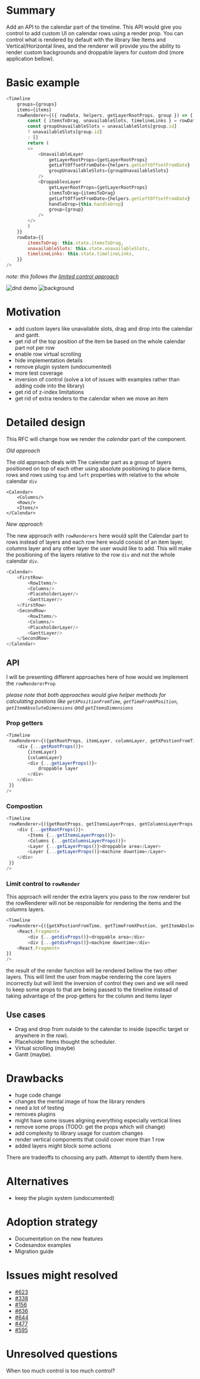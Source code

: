 # Summary

Add an API to the calendar part of the timeline. This API would give you control to add custom UI on calendar rows using a render prop. You can control what is rendered by default with the library like Items and Vertical/Horizontal lines, and the renderer will provide you the ability to render custom backgrounds and droppable layers for custom dnd (more application bellow).

# Basic example

```javascript
<Timeline
    groups={groups}
    items={items}
    rowRenderer={({ rowData, helpers, getLayerRootProps, group }) => {
        const { itemsToDrag, unavailableSlots, timelineLinks } = rowData
        const groupUnavailableSlots = unavailableSlots[group.id]
        ? unavailableSlots[group.id]
        : []
        return (
        <>
            <UnavailableLayer
                getLayerRootProps={getLayerRootProps}
                getLeftOffsetFromDate={helpers.getLeftOffsetFromDate}
                groupUnavailableSlots={groupUnavailableSlots}
            />
            <DroppablesLayer
                getLayerRootProps={getLayerRootProps}
                itemsToDrag={itemsToDrag}
                getLeftOffsetFromDate={helpers.getLeftOffsetFromDate}
                handleDrop={this.handleDrop}
                group={group}
            />
        </>
        )
    }}
    rowData={{
        itemsToDrag: this.state.itemsToDrag,
        unavailableSlots: this.state.unavailableSlots,
        timelineLinks: this.state.timelineLinks,
    }}
/>
```

_note: this follows the [limited control approach](#limit-control-to-rowrender)_

![dnd demo](./dnd.gif)
![background](./background.png)

# Motivation

- add custom layers like unavailable slots, drag and drop into the calendar and gantt.
- get rid of the top position of the item be based on the whole calendar part not per row
- enable row virtual scrolling
- hide implementation details
- remove plugin system (undocumented)
- more test coverage 
- inversion of control (solve a lot of issues with examples rather than adding code into the library)
- get rid of z-index limitations
- get rid of extra renders to the calendar when we move an item

# Detailed design

<!-- This is the bulk of the RFC. Explain the design in enough detail for somebody
familiar with React to understand, and for somebody familiar with the
implementation to implement. This should get into specifics and corner-cases,
and include examples of how the feature is used. Any new terminology should be
defined here. -->

This RFC will change how we render the *calendar* part of the component.

_*Old approach*_

The old approach deals with The calendar part as a group of layers positioned on top of each other using absolute positioning to place items, rows and rows using `top` and `left` properties with relative to the whole calendar `div`

```
<Calendar>
    <Columns/>
    <Rows/>
    <Items/>
</Calendar>
```

_*New approach*_

The new approach with `rowRenderers` here would split the Calendar part to rows instead of layers and each row here would consist of an item layer, columns layer and any other layer the user would like to add. This will make the positioning of the layers relative to the row `div` and not the whole calendar `div`.

```typescript
<Calendar>
    <FirstRow>
        <RowItems/>
        <Columns/>
        <PlaceholderLayer/>
        <GanttLayer/>
    </FirstRow>
    <SecondRow>
        <RowItems/>
        <Columns/>
        <PlaceholderLayer/>
        <GanttLayer/>
    </SecondRow>
</Calendar>
```

## API

I will be presenting different approaches here of how would we implement the `rowRendererProp`

_please note that both approaches would give helper methods for calculating postions like `getXPositionFromTime`, `getTimeFromXPosition`, `getItemAbsoluteDimensions` and `getItemsDimensions`_

### Prop getters

```javascript
<Timeline
 rowRenderer={({getRootProps, itemLayer, columnLayer, getXPostionFromTime, getTimeFromXPostion, getItemAbslouteLocation, getLayerProps})=>{
    <div {...getRootProps()}>
        {itemLayer}
        {columnLayer}
        <div {...getLayerProps()}>
            droppable layer
        </div>
    </div>
 }}
/>
```

### Compostion

```javascript
<Timeline
 rowRenderer={({getRootProps, getItemsLayerProps, getColumnsLayerProps, getXPostionFromTime, getTimeFromXPostion, getItemAbslouteLocation})=>{
    <div {...getRootProps()}>
        <Items {...getItemsLayerProps()}>
        <Columns {...getColumnsLayerProps()}>
        <Layer {...getLayerProps()}>droppable area</Layer>
        <Layer {...getLayerProps()}>machine downtime</Layer>
    </div>
 }}
/>
```

### Limit control to `rowRender`

This approach will render the extra layers you pass to the row renderer but the rowRenderer will not be responsible for rendering the items and the columns layers.


```javascript
<Timeline
 rowRenderer={({getXPostionFromTime, getTimeFromXPostion, getItemAbslouteLocation})=>{
    <React.Fragment>
        <div {...getdivProps()}>droppable area</div>
        <div {...getdivProps()}>machine downtime</div>
    <React.Fragment>
}}
/>
```

the result of the render function will be rendered bellow the two other layers. This will limit the user from maybe rendering the core layers incorrectly but will limit the inversion of control they own and we will need to keep some props to that are being passed to the timeline instead of taking advantage of the prop getters for the column and items layer

## Use cases 

- Drag and drop from outside to the calendar to inside (specific target or anywhere in the row).
- Placeholder Items thought the scheduler.
- Virtual scrolling (maybe)
- Gantt (maybe).

# Drawbacks

- huge code change
- changes the mental image of how the library renders
- need a lot of testing
- removes plugins
- might have some issues aligning everything especially vertical lines
- remove some props (TODO: get the props which will change)
- add complexity to library usage for custom changes
- render vertical components that could cover more than 1 row
- added layers might block some actions

There are tradeoffs to choosing any path. Attempt to identify them here.

# Alternatives

- keep the plugin system (undocumented)

# Adoption strategy

<!-- If we implement this proposal, how will existing React developers adopt it? Is
this a breaking change? Can we write a codemod? Should we coordinate with
other projects or libraries? -->

- Documentation on the new features
- Codesandox examples
- Migration guide

<!-- # How we teach this

What names and terminology work best for these concepts and why? How is this
idea best presented? As a continuation of existing React patterns?

- Documentation on the new features
- Codesandox examples
- Migration guide -->

# Issues might resolved

- [#623](https://github.com/namespace-ee/react-calendar-timeline/issues/623)
- [#338](https://github.com/namespace-ee/react-calendar-timeline/issues/338)
- [#156](https://github.com/namespace-ee/react-calendar-timeline/issues/156)
- [#636](https://github.com/namespace-ee/react-calendar-timeline/issues/636)
- [#644](https://github.com/namespace-ee/react-calendar-timeline/issues/644)
- [#477](https://github.com/namespace-ee/react-calendar-timeline/issues/477)
- [#595](https://github.com/namespace-ee/react-calendar-timeline/issues/595)

# Unresolved questions

When too much control is too much control?
